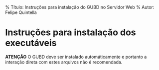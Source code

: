 % Título: Instruções para instalação do GUBD no Servidor Web
% Autor: Felipe Quintella

# Instruções para instalação dos executáveis

**ATENÇÃO** O GUBD deve ser instalado automáticamente e portanto a interação direta com estes arquivos não é recomendada.



